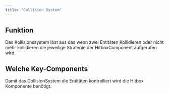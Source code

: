 ```yaml
---
title: "Collision System"
---
```


## Funktion
Das Kollisionssystem löst aus das wenn zwei Entitäten Kollidieren oder nicht mehr kollidieren die jeweilige Strategie der HitboxComponent aufgerufen wird. 

## Welche Key-Components
Damit das CollisionSystem die Entitäten kontrolliert wird die Hitbox Komponente benötigt.
